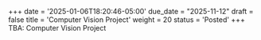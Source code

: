 +++
date = '2025-01-06T18:20:46-05:00'
due_date = "2025-11-12"
draft = false
title = 'Computer Vision Project'
weight = 20
status = 'Posted'
+++
TBA: Computer Vision Project